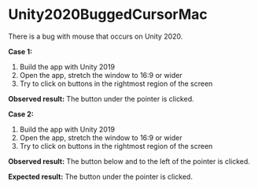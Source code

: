 # Unity2020BuggedCursorMac

There is a bug with mouse that occurs on Unity 2020.

**Case 1:**
1) Build the app with Unity 2019
2) Open the app, stretch the window to 16:9 or wider
3) Try to click on buttons in the rightmost region of the screen

**Observed result:** The button under the pointer is clicked.


**Case 2:**
1) Build the app with Unity 2019
2) Open the app, stretch the window to 16:9 or wider
3) Try to click on buttons in the rightmost region of the screen

**Observed result:** The button below and to the left of the pointer is clicked.

**Expected result:** The button under the pointer is clicked.
